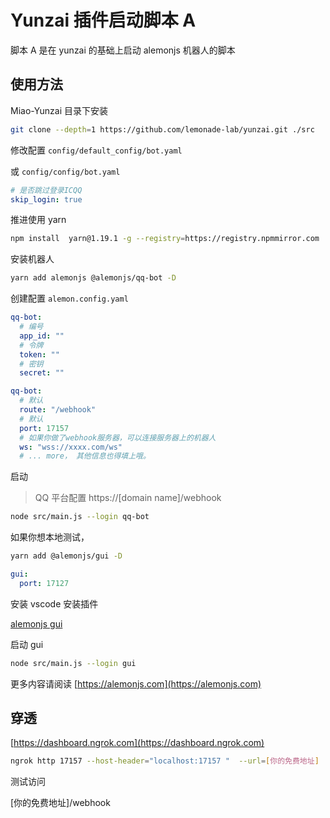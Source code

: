 # Yunzai 插件启动脚本 A

脚本 A 是在 yunzai 的基础上启动 alemonjs 机器人的脚本

## 使用方法

Miao-Yunzai 目录下安装

```sh
git clone --depth=1 https://github.com/lemonade-lab/yunzai.git ./src
```

修改配置 `config/default_config/bot.yaml`

或 `config/config/bot.yaml`

```yaml
# 是否跳过登录ICQQ
skip_login: true
```

推进使用 yarn

```sh
npm install  yarn@1.19.1 -g --registry=https://registry.npmmirror.com
```

安装机器人

```sh
yarn add alemonjs @alemonjs/qq-bot -D
```

创建配置 `alemon.config.yaml`

```yaml
qq-bot:
  # 编号
  app_id: ""
  # 令牌
  token: ""
  # 密钥
  secret: ""
```

```yaml
qq-bot:
  # 默认
  route: "/webhook"
  # 默认
  port: 17157
  # 如果你做了webhook服务器，可以连接服务器上的机器人
  ws: "wss://xxxx.com/ws"
  # ... more， 其他信息也得填上哦。
```

启动

> QQ 平台配置 https://[domain name]/webhook

```sh
node src/main.js --login qq-bot
```

如果你想本地测试，

```sh
yarn add @alemonjs/gui -D
```

```yaml
gui:
  port: 17127
```

安装 vscode 安装插件

[alemonjs gui](https://marketplace.visualstudio.com/items?itemName=lemonade-x.alemonjs-gui)

启动 gui

```sh
node src/main.js --login gui
```

更多内容请阅读 [https://alemonjs.com](https://alemonjs.com)

## 穿透

[https://dashboard.ngrok.com](https://dashboard.ngrok.com)

```sh
ngrok http 17157 --host-header="localhost:17157 "  --url=[你的免费地址]
```

测试访问

[你的免费地址]/webhook
